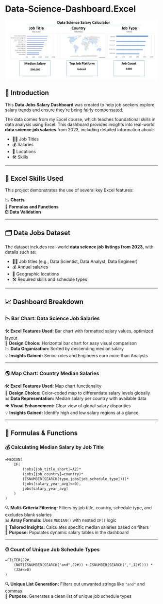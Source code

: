 # Data-Science-Dashboard.Excel


![Dashboard Screenshot](Dashboard.png)

## 📘 Introduction

This **Data Jobs Salary Dashboard** was created to help job seekers explore salary trends and ensure they're being fairly compensated.

The data comes from my Excel course, which teaches foundational skills in data analysis using Excel. This dashboard provides insights into real-world **data science job salaries** from 2023, including detailed information about:

- 👨‍💼 Job Titles  
- 💰 Salaries  
- 📍 Locations  
- 🛠️ Skills  


---

## 🧠 Excel Skills Used

This project demonstrates the use of several key Excel features:

📉 **Charts**  
🧮 **Formulas and Functions**  
❎ **Data Validation**

---

## 🗂️ Data Jobs Dataset

The dataset includes real-world **data science job listings from 2023**, with details such as:

- 👨‍💼 Job titles (e.g., Data Scientist, Data Analyst, Data Engineer)
- 💰 Annual salaries
- 📍 Geographic locations
- 🛠️ Required skills and schedule types

---

## 📈 Dashboard Breakdown

### 📉 Bar Chart: Data Science Job Salaries


🛠️ **Excel Features Used:** Bar chart with formatted salary values, optimized layout  
🎨 **Design Choice:** Horizontal bar chart for easy visual comparison  
📉 **Data Organization:** Sorted by descending median salary  
💡 **Insights Gained:** Senior roles and Engineers earn more than Analysts  

---

### 🌎 Map Chart: Country Median Salaries


🛠️ **Excel Features Used:** Map chart functionality  
🎨 **Design Choice:** Color-coded map to differentiate salary levels globally  
📊 **Data Representation:** Median salary per country with available data  
👁️ **Visual Enhancement:** Clear view of global salary disparities  
💡 **Insights Gained:** Identify high and low salary regions at a glance  

---

## 🧮 Formulas & Functions

### 💰 Calculating Median Salary by Job Title

```excel
=MEDIAN(
    IF(
        (jobs[job_title_short]=A2)*
        (jobs[job_country]=country)*
        (ISNUMBER(SEARCH(type,jobs[job_schedule_type])))*
        (jobs[salary_year_avg]<>0),
        jobs[salary_year_avg]
    )
)
```

🔍 **Multi-Criteria Filtering:** Filters by job title, country, schedule type, and excludes blank salaries  
📊 **Array Formula:** Uses `MEDIAN()` with nested `IF()` logic  
🎯 **Tailored Insights:** Calculates specific median salaries based on filters  
🔢 **Purpose:** Populates dynamic salary tables in the dashboard

---

### ⏰ Count of Unique Job Schedule Types

```excel
=FILTER(J2#,
    (NOT(ISNUMBER(SEARCH("and",J2#)) + ISNUMBER(SEARCH(",",J2#)))) *
    (J2#<>0)
)
```

🔍 **Unique List Generation:** Filters out unwanted strings like `"and"` and commas  
🔢 **Purpose:** Generates a clean list of unique job schedule types  

